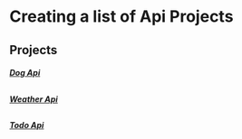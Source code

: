 # Creating a list of Api Projects
## Projects
##### [Dog Api](https://github.com/PARKER-X/Api-Projects-/tree/master/Dog%20Api)
##
##### [Weather Api](https://github.com/PARKER-X/Api-Projects/tree/master/weather%20Api)
##
##### [Todo Api](https://github.com/PARKER-X/Api-Projects/tree/master/todo%20Api)
